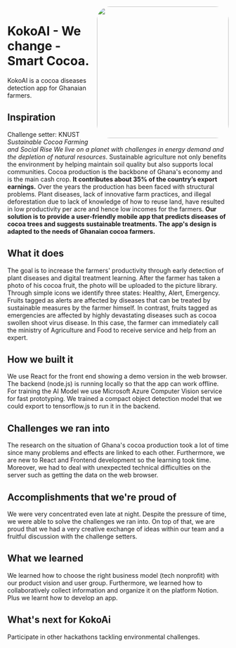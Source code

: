 <img align="right" width="300" style="border-radius: 10%" src="https://user-images.githubusercontent.com/42489409/193446094-bf082ec4-d8b7-485c-963d-ba544ecc521a.png">


# KokoAI - We change - Smart Cocoa. 

KokoAI is a cocoa diseases detection app for Ghanaian farmers.

## Inspiration
Challenge setter: KNUST
*Sustainable Cocoa Farming and Social Rise We live on a planet with challenges in energy demand and the depletion of natural resources*. Sustainable agriculture not only benefits the environment by helping maintain soil quality but also supports local communities. Cocoa production is the backbone of Ghana's economy and is the main cash crop. **It contributes about 35% of the country’s export earnings.** Over the years the production has been faced with structural problems. Plant diseases, lack of innovative farm practices, and illegal deforestation due to lack of knowledge of how to reuse land, have resulted in low productivity per acre and hence low incomes for the farmers. **Our solution is to provide a user-friendly mobile app that predicts diseases of cocoa trees and suggests sustainable treatments. The app's design is adapted to the needs of Ghanaian cocoa farmers.**

## What it does
The goal is to increase the farmers' productivity through early detection of plant diseases and digital treatment learning. After the farmer has taken a photo of his cocoa fruit, the photo will be uploaded to the picture library. Through simple icons we identify three states: Healthy, Alert, Emergency. Fruits tagged as alerts are affected by diseases that can be treated by sustainable measures by the farmer himself. In contrast, fruits tagged as emergencies are affected by highly devastating diseases such as cocoa swollen shoot virus disease. In this case, the farmer can immediately call the ministry of Agriculture and Food to receive service and help from an expert.

## How we built it
We use React for the front end showing a demo version in the web browser. The backend (node.js) is running locally so that the app can work offline. For training the AI Model we use Microsoft Azure Computer Vision service for fast prototyping. We trained a compact object detection model that we could export to tensorflow.js to run it in the backend.

## Challenges we ran into
The research on the situation of Ghana's cocoa production took a lot of time since many problems and effects are linked to each other. Furthermore, we are new to React and Frontend development so the learning took time. Moreover, we had to deal with unexpected technical difficulties on the server such as getting the data on the web browser.

## Accomplishments that we're proud of
We were very concentrated even late at night. Despite the pressure of time, we were able to solve the challenges we ran into. On top of that, we are proud that we had a very creative exchange of ideas within our team and a fruitful discussion with the challenge setters.

## What we learned
We learned how to choose the right business model (tech nonprofit) with our product vision and user group. Furthermore, we learned how to collaboratively collect information and organize it on the platform Notion. Plus we learnt how to develop an app.

## What's next for KokoAi
Participate in other hackathons tackling environmental challenges.
